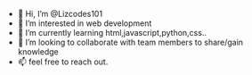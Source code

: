 - 👋 Hi, I’m @Lizcodes101
- 👀 I’m interested in web development
- 🌱 I’m currently learning html,javascript,python,css..
- 💞️ I’m looking to collaborate with team members to share/gain knowledge
- 📫 feel free to reach out.

<!---
Lizcodes101/Lizcodes101 is a ✨ special ✨ repository because its `README.md` (this file) appears on your GitHub profile.
You can click the Preview link to take a look at your changes.
--->
